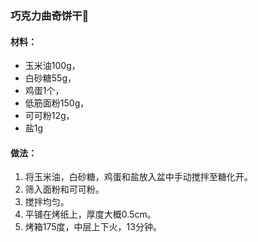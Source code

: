 ### 巧克力曲奇饼干🍪
#### 材料：
* 玉米油100g，
* 白砂糖55g，
* 鸡蛋1个，
* 低筋面粉150g，
* 可可粉12g，
* 盐1g
#### 做法：
1. 将玉米油，白砂糖，鸡蛋和盐放入盆中手动搅拌至糖化开。
2. 筛入面粉和可可粉。
3. 搅拌均匀。
4. 平铺在烤纸上，厚度大概0.5cm。
5. 烤箱175度，中层上下火，13分钟。
